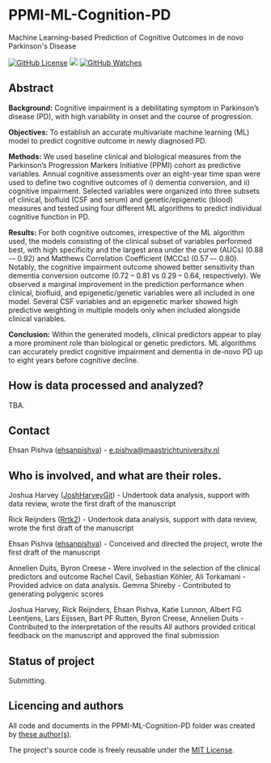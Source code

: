 # PPMI-ML-Cognition-PD
Machine Learning-based Prediction of Cognitive Outcomes in de novo Parkinson's Disease

[![GitHub License](https://img.shields.io/github/license/Rrtk2/PPMI-ML-Cognition-PD)](https://github.com/Rrtk2/PPMI-ML-Cognition-PD/blob/master/LICENSE.md) ![](https://img.shields.io/badge/Status-Submitting-green) [![GitHub Watches](https://img.shields.io/github/watchers/Rrtk2/PPMI-ML-Cognition-PD.svg?style=social&label=Watch&maxAge=2592000)](https://github.com/Rrtk2/PPMI-ML-Cognition-PD/watchers) 


## Abstract
**Background:** Cognitive impairment is a debilitating symptom in Parkinson’s disease (PD), with high variability in onset and the course of progression.
 
**Objectives:** To establish an accurate multivariate machine learning (ML) model to predict cognitive outcome in newly diagnosed PD.

**Methods:** We used baseline clinical and biological measures from the Parkinson’s Progression Markers Initiative (PPMI) cohort as predictive variables. Annual cognitive assessments over an eight-year time span were used to define two cognitive outcomes of i) dementia conversion, and ii) cognitive impairment. Selected variables were organized into three subsets of clinical, biofluid (CSF and serum) and genetic/epigenetic (blood) measures and tested using four different ML algorithms to predict individual cognitive function in PD.

**Results:** For both cognitive outcomes, irrespective of the ML algorithm used, the models consisting of the clinical subset of variables performed best, with high specificity and the largest area under the curve (AUCs) (0.88 -– 0.92) and Matthews Correlation Coefficient (MCCs) (0.57 –- 0.80). Notably, the cognitive impairment outcome showed better sensitivity than dementia conversion outcome (0.72 – 0.81 vs 0.29 – 0.64, respectively). We observed a marginal improvement in the prediction performance when clinical, biofluid, and epigenetic/genetic variables were all included in one model. Several CSF variables and an epigenetic marker showed high predictive weighting in multiple models only when included alongside clinical variables.

**Conclusion:** Within the generated models, clinical predictors appear to play a more prominent role than biological or genetic predictors. ML algorithms can accurately predict cognitive impairment and dementia in de-novo PD up to eight years before cognitive decline.

## How is data processed and analyzed?
TBA.

## Contact
Ehsan Pishva ([ehsanpishva](https://github.com/ehsanpishva)) - e.pishva@maastrichtuniversity.nl 

## Who is involved, and what are their roles.
Joshua Harvey ([JoshHarveyGit](https://github.com/JoshHarveyGit)) - Undertook data analysis, support with data review, wrote the first draft of the manuscript

Rick Reijnders ([Rrtk2](https://github.com/Rrtk2)) - Undertook data analysis, support with data review, wrote the first draft of the manuscript

Ehsan Pishva ([ehsanpishva](https://github.com/ehsanpishva)) - Conceived and directed the project, wrote the first draft of the manuscript

Annelien Duits, Byron Creese - Were involved in the selection of the clinical predictors and outcome
Rachel Cavil, Sebastian Köhler, Ali Torkamani - Provided advice on data analysis.
Gemma Shireby - Contributed to generating polygenic scores

Joshua Harvey, Rick Reijnders, Ehsan Pishva, Katie Lunnon, Albert FG Leentjens, Lars Eijssen, Bart PF Rutten, Byron Creese, Annelien Duits - Contributed to the interpretation of the results
All authors provided critical feedback on the manuscript and approved the final submission


## Status of project
Submitting.


## Licencing and authors
All code and documents in the PPMI-ML-Cognition-PD folder was created by [these author(s)](/AUTHORS.md).

The project's source code is freely reusable under the [MIT License](/LICENSE.md).
